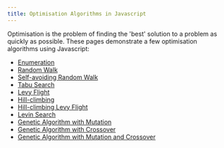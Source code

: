 ```yaml
---
title: Optimisation Algorithms in Javascript
---
```

Optimisation is the problem of finding the 'best' solution to a problem as
quickly as possible. These pages demonstrate a few optimisation algorithms
using Javascript:

- [Enumeration](enumeration.html)
- [Random Walk](randomwalk.html)
- [Self-avoiding Random Walk](selfavoidingwalk.html)
- [Tabu Search](tabu.html)
- [Levy Flight](levy.html)
- [Hill-climbing](hillclimbing.html)
- [Hill-climbing Levy Flight](levyclimbing.html)
- [Levin Search](levin.html)
- [Genetic Algorithm with Mutation](mutation.html)
- [Genetic Algorithm with Crossover](crossover.html)
- [Genetic Algorithm with Mutation and Crossover](mutatingcrossover.html)
